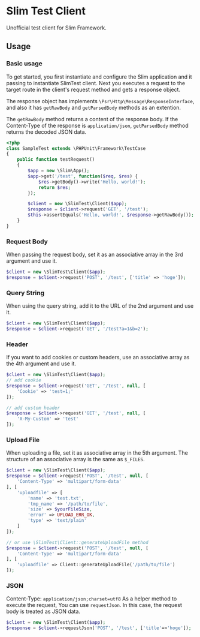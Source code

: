 # Slim Test Client

Unofficial test client for Slim Framework.

## Usage

### Basic usage


To get started, you first instantiate and configure the Slim application and it passing to instantiate SlimTest client.
Next you executes a request to the target route in the client's request method and gets a response object.

The response object has implements `\Psr\Http\Message\ResponseInterface`, and also it has `getRawBody` and `getParsedBody` methods as an extention.

The `getRawBody` method returns a content of the response body.
If the Content-Type of the response is `application/json`, `getParsedBody` method returns the decoded JSON data.

```php
<?php
class SampleTest extends \PHPUnit\Framework\TestCase
{
    public function testRequest()
    {
        $app = new \Slim\App();
        $app->get('/test', function($req, $res) {
            $res->getBody()->write('Hello, world!');
            return $res;
        });

        $client = new \SlimTest\Client($app);
        $response = $client->request('GET', '/test');
        $this->assertEquals('Hello, world!', $response->getRawBody());
    }
}
```

### Request Body

When passing the request body, set it as an associative array in the 3rd argument and use it.

```php
$client = new \SlimTest\Client($app);
$response = $client->request('POST', '/test', ['title' => 'hoge']);
```


### Query String

When using the query string, add it to the URL of the 2nd argument and use it.

```php
$client = new \SlimTest\Client($app);
$response = $client->request('GET', '/test?a=1&b=2');
```

### Header

If you want to add cookies or custom headers, use an associative array as the 4th argument and use it.

```php
$client = new \SlimTest\Client($app);
// add cookie
$response = $client->request('GET', '/test', null, [
    'Cookie' => 'test=1;'
]);

// add custom header
$response = $client->request('GET', '/test', null, [
    'X-My-Custom' => 'test'
]);
```

### Upload File

When uploading a file, set it as associative array in the 5th argument.
The structure of an associative array is the same as `$_FILES`.

```php
$client = new \SlimTest\Client($app);
$response = $client->request('POST', '/test', null, [
    'Content-Type' => 'multipart/form-data'
], [
    'uploadfile' => [
        'name' => 'test.txt',
        'tmp_name' => '/path/to/file',
        'size' => $yourFileSize,
        'error' => UPLOAD_ERR_OK,
        'type' => 'text/plain'
    ]
]);

// or use \SlimTest\Client::generateUploadFile method
$response = $client->request('POST', '/test', null, [
    'Content-Type' => 'multipart/form-data'
], [
    'uploadfile' => Client::generateUploadFile('/path/to/file')
]);
```

### JSON

Content-Type: `application/json;charset=utf8` As a helper method to execute the request,
You can use `requestJson`. In this case, the request body is treated as JSON data.


```php
$client = new \SlimTest\Client($app);
$response = $client->requestJson('POST', '/test', ['title'=>'hoge']);
```
